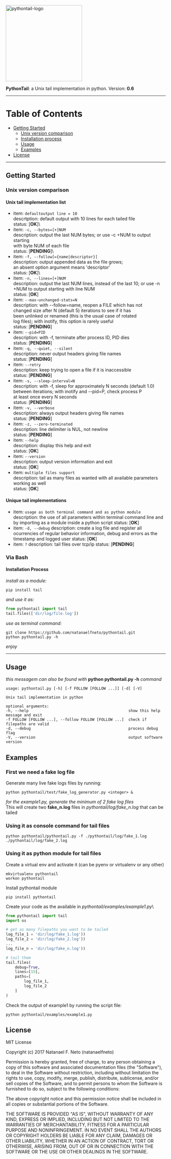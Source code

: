 <p align="left">
  <a href="#">
    <img 
      alt="pythontail-logo" 
      src="https://raw.githubusercontent.com/natanaelfneto/pythontail/master/assets/pythontail-logo.png" 
      width="240"/>
  </a>
</p>

**PythonTail**: a Unix tail implementation in python.
Version: **0.6**
***
# Table of Contents
* [Getting Started](#getting-started)
    * [Unix version comparison](#unix-version-comparison)
    * [Installation process](#installation-process)
    * [Usage](#usage)
    * [Examples](#examples)
* [License](#license)
***
## Getting Started
### Unix version comparison
#### Unix tail implementation list
-   item:           `defaultoutput line = 10`\
    descrtption:    default output with 10 lines for each tailed file\
    status:         [**OK**]\
-   item:           `-c, --bytes=[+]NUM`\
    description:    output the last NUM bytes; or use -c +NUM to output starting\
                    with byte NUM of each file\
    status:         [**PENDING**]\
-   item:           `-f, --follow[={name|descriptor}]`\
    description:    output appended data as the file grows;\
                    an absent option argument means 'descriptor'\
    status:         [**OK**]\
-   item:           `-n, --lines=[+]NUM`\
    description:    output the last NUM lines, instead of the last 10; or use -n\
                    +NUM to output starting with line NUM\
    status:         [**OK**]
-   item:           `--max-unchanged-stats=N`\
    description:    with --follow=name, reopen a FILE which has not\
                    changed size after N (default 5) iterations to see if it has\
                    been unlinked or renamed (this is the usual case of rotated\
                    log files); with inotify, this option is rarely useful\
    status:         [**PENDING**]
-   item:           `--pid=PID`\
    description:    with -f, terminate after process ID, PID dies\
    status:         [**PENDING**]
-   item:           `-q, --quiet, --silent`\
    description:    never output headers giving file names\
    status:         [**PENDING**]
-   item:           `--retry`\
    description:    keep trying to open a file if it is inaccessible\
    status:         [**PENDING**]
-   item:           `-s, --sleep-interval=N`\
    description:    with -f, sleep for approximately N seconds (default 1.0)\
                    between iterations; with inotify and --pid=P, check process P\
                    at least once every N seconds\
    status:         [**PENDING**]
-   item:           `-v, --verbose`\
    description:    always output headers giving file names\
    status:         [**PENDING**]
-   item:           `-z, --zero-terminated`\
    description:    line delimiter is NUL, not newline\
    status:         [**PENDING**]
-   item:           `--help`\
    description:    display this help and exit\
    status:         [**OK**]
-   item:           `--version`\
    description:    output version information and exit\
    status:         [**OK**]
-   item:           `multiple files support`\
    description:    tail as many files as wanted with all available parameters working as well\
    status:         [**OK**]
#### Unique tail implementations
-   item:           `usage as both terminal command and as python module`
    description:    the use of all parameters within terminal command line
                    and by importing as a module inside a python script
    status:         [**OK**]
-   item:           `-d, --debug`
    description:    create a log file and register all ocurrencies of regular
                    behavior information, debug and errors as the timestamp and logged user
    status:         [**OK**]
-   item:           `?`
    description:    tail files over tcp/ip
    status:         [**PENDING**]
### Via Bash
#### Installation Process
_install as a module:_
```Shell
pip install tail
```
_and use it as:_
```Python
from pythontail import tail
tail.files(['dir/log/file.log'])
```
_use as terminal command:_
```Shell
git clone https://github.com/natanaelfneto/pythontail.git
python pythontail.py -h
```
_enjoy_
***
## Usage
_this messagem can also be found with_ **python pythontail.py -h** _command_
```ShellSession
usage: pythontail.py [-h] [-f FOLLOW [FOLLOW ...]] [-d] [-V]

Unix tail implementation in python 

optional arguments:
-h, --help                                            show this help message and exit
-f FOLLOW [FOLLOW ...], --follow FOLLOW [FOLLOW ...]  check if filepaths are valid
-d, --debug                                           process debug flag
-V, --version                                         output software version
```
## Examples
### First we need a fake log file
Generate many live fake logs files by running:
```Shell
python pythontail/test/fake_log_generator.py <integer> &
```
_for the example1.py, generate the minimum of 2 fake log files_\
This will create two **fake_n.log** files in _pythontail/log/fake_n.log_ that can be tailed
### Using it as console command for tail files
```
python pythontail/pythontail.py -f ./pythontail/log/fake_1.log ./pythontail/log/fake_2.log
```
### Using it as python module for tail files
Create a virtual env and activate it (can be pyenv or virtualenv or any other)
```Shell
mkvirtualenv pythontail
workon pythontail
```
Install pythontail module
```Shell
pip install pythontail
```
Create your code as the available in _pythontail/examples/example1.py_\
```Python
from pythontail import tail
import os

# get as many filepaths you want to be tailed
log_file_1 = 'dir/log/fake_1.log'))
log_file_2 = 'dir/log/fake_2.log'))
...
log_file_n = 'dir/log/fake_n.log'))

# tail them
tail.files(
    debug=True,
    lines=[15],
    paths=[
        log_file_1, 
        log_file_2
    ]
)
```
Check the output of example1 by running the script file:
```Shell
python pythontail/examples/example1.py
```
## License
MIT License

Copyright (c) 2017 Natanael F. Neto (natanaelfneto)

Permission is hereby granted, free of charge, to any person obtaining a copy
of this software and associated documentation files (the "Software"), to deal
in the Software without restriction, including without limitation the rights
to use, copy, modify, merge, publish, distribute, sublicense, and/or sell
copies of the Software, and to permit persons to whom the Software is
furnished to do so, subject to the following conditions:

The above copyright notice and this permission notice shall be included in all
copies or substantial portions of the Software.

THE SOFTWARE IS PROVIDED "AS IS", WITHOUT WARRANTY OF ANY KIND, EXPRESS OR
IMPLIED, INCLUDING BUT NOT LIMITED TO THE WARRANTIES OF MERCHANTABILITY,
FITNESS FOR A PARTICULAR PURPOSE AND NONINFRINGEMENT. IN NO EVENT SHALL THE
AUTHORS OR COPYRIGHT HOLDERS BE LIABLE FOR ANY CLAIM, DAMAGES OR OTHER
LIABILITY, WHETHER IN AN ACTION OF CONTRACT, TORT OR OTHERWISE, ARISING FROM,
OUT OF OR IN CONNECTION WITH THE SOFTWARE OR THE USE OR OTHER DEALINGS IN THE
SOFTWARE.